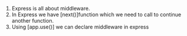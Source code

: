 1. Express is all about middleware.
2. In Express we have [next()]function which we need to call to continue another function.
3. Using [app.use()] we can declare middleware in express

